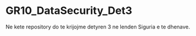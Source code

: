 # GR10_DataSecurity_Det3
Ne kete repository do te krijojme detyren 3 ne lenden Siguria e te dhenave.
